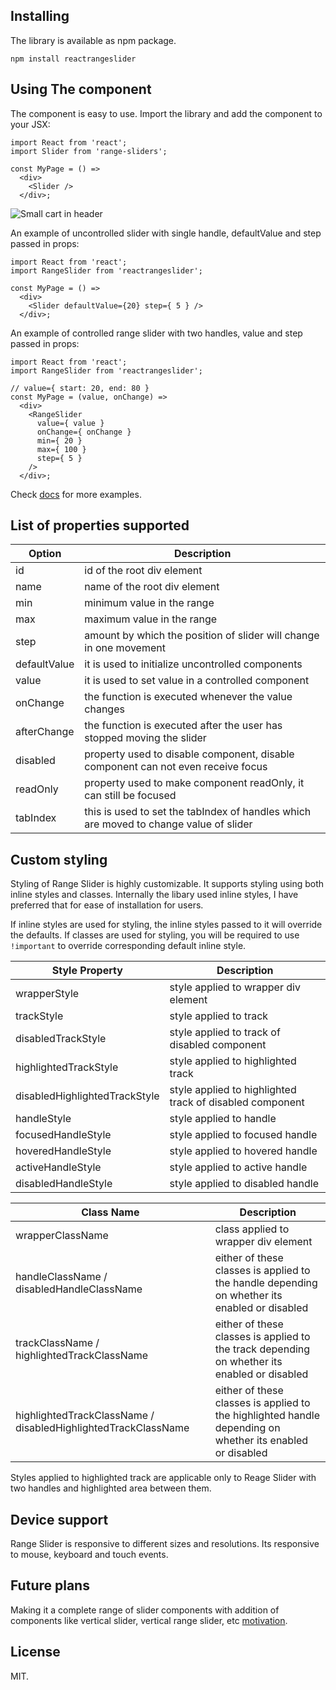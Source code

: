 ## Installing

The library is available as npm package.

`npm install reactrangeslider`

## Using The component
The component is easy to use. Import the library and add the component to your JSX:

```
import React from 'react';
import Slider from 'range-sliders';

const MyPage = () =>
  <div>
    <Slider />
  </div>;
```

![Small cart in header](http://i.imgur.com/674BW07.gif)

An example of uncontrolled slider with single handle, defaultValue and step passed in props:
```
import React from 'react';
import RangeSlider from 'reactrangeslider';

const MyPage = () =>
  <div>
    <Slider defaultValue={20} step={ 5 } />
  </div>;
```

An example of controlled range slider with two handles, value and step passed in props:
```
import React from 'react';
import RangeSlider from 'reactrangeslider';

// value={ start: 20, end: 80 }
const MyPage = (value, onChange) =>
  <div>
    <RangeSlider
      value={ value }
      onChange={ onChange }
      min={ 20 }
      max={ 100 }
      step={ 5 }
    />
  </div>;
```
Check [docs](https://github.com/gitchilliuk/react-range-slider/tree/master/docs) for more examples.

## List of properties supported
| Option | Description |
| ------ | ----------- |
| id   | id of the root div element |
| name | name of the root div element |
| min    | minimum value in the range |
| max    | maximum value in the range |
| step    | amount by which the position of slider will change in one movement |
| defaultValue    | it is used to initialize uncontrolled components |
| value    | it is used to set value in a controlled component  |
| onChange    | the function is executed whenever the value changes |
| afterChange    | the function is executed after the user has stopped moving the slider |
| disabled    | property used to disable component, disable component can not even receive focus |
| readOnly    | property used to make component readOnly, it can still be focused |
| tabIndex    | this is used to set the tabIndex of handles which are moved to change value of slider |

## Custom styling
Styling of Range Slider is highly customizable. It supports styling using both inline styles and classes. Internally the libary used inline styles, I have preferred that for ease of installation for users.

If inline styles are used for styling, the inline styles passed to it will override the defaults. If classes are used for styling, you will be required to use `!important` to override corresponding default inline style.

| Style Property | Description |
| ------ | ----------- |
| wrapperStyle    | style applied to wrapper div element |
| trackStyle    | style applied to track |
| disabledTrackStyle    | style applied to track of disabled component |
| highlightedTrackStyle    | style applied to highlighted track |
| disabledHighlightedTrackStyle    | style applied to highlighted track of disabled component |
| handleStyle    | style applied to handle |
| focusedHandleStyle    | style applied to focused handle |
| hoveredHandleStyle    | style applied to hovered handle |
| activeHandleStyle    | style applied to active handle |
| disabledHandleStyle    | style applied to disabled handle |

| Class Name | Description |
| ------ | ----------- |
| wrapperClassName    | class applied to wrapper div element |
| handleClassName / disabledHandleClassName   | either of these classes is applied to the handle depending on whether its enabled or disabled |
| trackClassName / highlightedTrackClassName    | either of these classes is applied to the track depending on whether its enabled or disabled |
| highlightedTrackClassName / disabledHighlightedTrackClassName    | either of these classes is applied to the highlighted handle depending on whether its enabled or disabled |
Styles applied to highlighted track are applicable only to Reage Slider with two handles and highlighted area between them.

## Device support
Range Slider is responsive to different sizes and resolutions. Its responsive to mouse, keyboard and touch events.

## Future plans
Making it a complete range of slider components with addition of components like vertical slider, vertical range slider, etc
[motivation](https://jqueryui.com/slider/).

## License
MIT.
